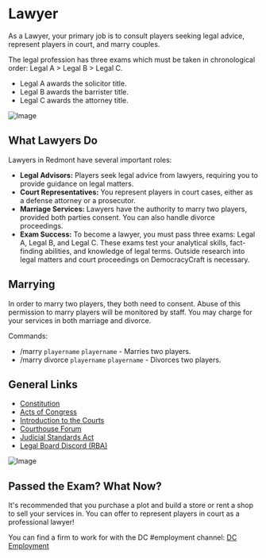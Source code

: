 # Lawyer

As a Lawyer, your primary job is to consult players seeking legal advice, represent players in court, and marry couples.

The legal profession has three exams which must be taken in chronological order: Legal A > Legal B > Legal C.
- Legal A awards the solicitor title.
- Legal B awards the barrister title.
- Legal C awards the attorney title.

![Image](https://i.imgur.com/hiFQbro.png)

## What Lawyers Do

Lawyers in Redmont have several important roles:
- **Legal Advisors:** Players seek legal advice from lawyers, requiring you to provide guidance on legal matters.
- **Court Representatives:** You represent players in court cases, either as a defense attorney or a prosecutor.
- **Marriage Services:** Lawyers have the authority to marry two players, provided both parties consent. You can also handle divorce proceedings.
- **Exam Success:** To become a lawyer, you must pass three exams: Legal A, Legal B, and Legal C. These exams test your analytical skills, fact-finding abilities, and knowledge of legal terms. Outside research into legal matters and court proceedings on DemocracyCraft is necessary.

## Marrying

In order to marry two players, they both need to consent. Abuse of this permission to marry players will be monitored by staff. You may charge for your services in both marriage and divorce.

Commands:
- /marry ``playername`` ``playername`` - Marries two players.
- /marry divorce ``playername`` ``playername`` - Divorces two players.

## General Links

- [Constitution](https://democracycraft.net/threads/constitution.6/)
- [Acts of Congress](https://democracycraft.net/forums/acts-of-congress.36/)
- [Introduction to the Courts](https://www.democracycraft.net/threads/introduction-to-the-courts.6629/)
- [Courthouse Forum](https://democracycraft.net/forums/court.19/)
- [Judicial Standards Act](https://www.democracycraft.net/threads/judicial-standards-act.5868/)
- [Legal Board Discord (RBA)](https://discord.gg/u7KVfYB4Rt)

![Image](https://i.imgur.com/mRJnmC6.jpeg)

## Passed the Exam? What Now?

It's recommended that you purchase a plot and build a store or rent a shop to sell your services in. You can offer to represent players in court as a professional lawyer!

You can find a firm to work for with the DC #employment channel: [DC Employment](https://discord.gg/democracy)
